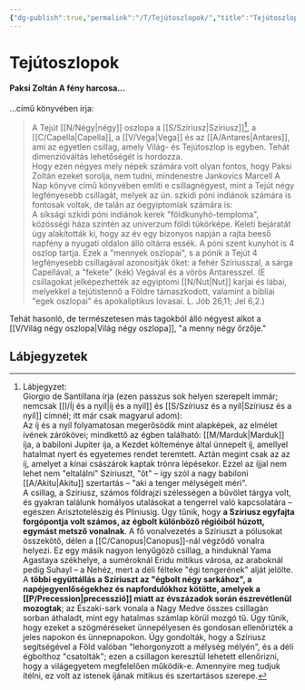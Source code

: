 ```yaml
---
{"dg-publish":true,"permalink":"/T/Tejútoszlopok/","title":"Tejútoszlopok","created":"2023-10-29T04:45","updated":"2024-02-02T04:03"}
---
```



# Tejútoszlopok

#### Paksi Zoltán A fény harcosa...

...című könyvében írja:  
> A Tejút [[N/Négy\|négy]] oszlopa a [[S/Szíriusz\|Szíriusz]][^1], a [[C/Capella\|Capella]], a [[V/Vega\|Vega]] és az [[A/Antares\|Antares]], ami az egyetlen csillag, amely Világ- és Tejútoszlop is egyben. Tehát dimenzióváltás lehetőségét is hordozza.  
> Hogy ezen négyes mely népek számára volt olyan fontos, hogy Paksi Zoltán ezeket sorolja, nem tudni, mindenestre Jankovics Marcell A Nap könyve című könyvében említi e csillagnégyest, mint a Tejút négy legfényesebb csillagát, melyek az ún. szkidi póni indiánok számára is fontosak voltak, de talán az óegyiptomiak számára is:  
> A síksági szkidi póni indiánok kerek "földkunyhó-temploma", közösségi háza szintén az univerzum földi tükörképe. Keleti bejáratát úgy alakították ki, hogy az év egy bizonyos napján a rajta beeső napfény a nyugati oldalon álló oltárra essék. A póni szent kunyhót is 4 oszlop tartja. Ezek a "mennyek oszlopai", s a pónik a Tejút 4 legfényesebb csillagával azonosítják őket: a fehér Szíriusszal, a sárga Capellával, a "fekete" (kék) Vegával és a vörös Antaresszel. (E csillagokat jelképezhették az egyiptomi [[N/Nut\|Nut]] karjai és lábai, melyekkel a tejútistennő a Földre támaszkodott, valamint a bibliai "egek oszlopai" és apokaliptikus lovasai. L. Jób 26,11; Jel 6,2.)  

Tehát hasonló, de természetesen más tagokból álló négyest alkot a [[V/Világ négy oszlopa\|Világ négy oszlopa]], "a menny négy őrzője."  

## Lábjegyzetek

[^1]: Lábjegyzet:  
Giorgio de Santillana írja (ezen passzus sok helyen szerepelt immár; nemcsak [[I/Íj és a nyíl\|íj és a nyíl]] és [[S/Szíriusz és a nyíl\|Szíriusz és a nyíl]] címnél; itt már csak magyarul adom):  
Az íj és a nyíl folyamatosan megerősödik mint alapképek, az elmélet ívének zárókövei; mindkettő az égben található: [[M/Marduk\|Marduk]] íja, a babiloni Jupiter íja, a Kezdet költeménye által ünnepelt íj, amellyel hatalmat nyert és egyetemes rendet teremtett. Aztán megint csak az az íj, amelyet a kínai császárok kaptak trónra lépésekor. Ezzel az íjjal nem lehet nem "eltalálni" Szíriuszt, "őt" – így szól a nagy babiloni [[A/Akitu\|Akitu]] szertartás – "aki a tenger mélységeit méri".  
A csillag, a Szíriusz, számos földrajzi szélességen a bűvölet tárgya volt, és gyakran találunk homályos utalásokat a tengerrel való kapcsolatára – egészen Arisztotelészig és Pliniusig. Úgy tűnik, hogy **a Szíriusz egyfajta forgópontja volt számos, az égbolt különböző régióiból húzott, egymást metsző vonalnak**. A fő vonalvezetés a Szíriuszt a pólusokat összekötő, délen a [[C/Canopus\|Canopus]]-nál végződő vonalra helyezi. Ez egy másik nagyon lenyűgöző csillag, a hinduknál Yama Agastaya székhelye, a suméroknál Eridu mitikus városa, az araboknál pedig Suhayl – a Nehéz, mert a déli félteke "égi tengerének" alját jelölte. A **többi együttállás a Szíriuszt az "égbolt négy sarkához", a napéjegyenlőségekhez és napfordulókhoz kötötte, amelyek a [[P/Precession\|precesszió]] miatt az évszázadok során észrevétlenül mozogtak**; az Északi-sark vonala a Nagy Medve összes csillagán sorban áthaladt, mint egy hatalmas számlap körül mozgó tű. Úgy tűnik, hogy ezeket a szögméréseket ünnepélyesen és gondosan ellenőrizték a jeles napokon és ünnepnapokon. Úgy gondolták, hogy a Szíriusz segítségével a Föld valóban "lehorgonyzott a mélység mélyén", és a déli égbolthoz "csatolták"; ezen a csillagon keresztül lehetett ellenőrizni, hogy a világegyetem megfelelően működik-e. Amennyire meg tudjuk ítélni, ez volt az istenek íjának mitikus és szertartásos szerepe.  